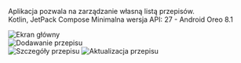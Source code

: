Aplikacja pozwala na zarządzanie własną listą przepisów.  
Kotlin, JetPack Compose Minimalna wersja API: 27 - Android Oreo 8.1  

![Ekran główny](/screens/Home.png?raw=true)  
![Dodawanie przepisu](/screens/NewRecipe.png?raw=true)  
![Szczegóły przepisu](/screens/Details.png?raw=true)
![Aktualizacja przepisu](/screens/EditDetails.png?raw=true)